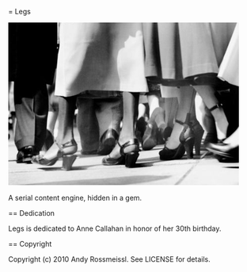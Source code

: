 = Legs

![Legs](https://github.com/rossmeissl/legs/raw/master/public/images/legs.png)

A serial content engine, hidden in a gem.

== Dedication

Legs is dedicated to Anne Callahan in honor of her 30th birthday.

== Copyright

Copyright (c) 2010 Andy Rossmeissl. See LICENSE for details.
